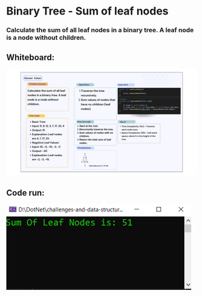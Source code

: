 # Binary Tree - Sum of leaf nodes

### Calculate the sum of all leaf nodes in a binary tree. A leaf node is a node without children.

## Whiteboard:
![Binary Tree](sum-of-leaf-nodes-whiteboard.png)

## Code run:

![Code run](sum-of-leaf-nodes-run.PNG)